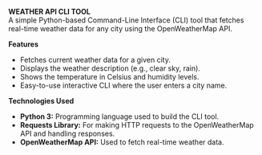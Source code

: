 
**WEATHER API CLI TOOL**  <br>
A simple Python-based Command-Line Interface (CLI) tool that fetches real-time weather data for any city using the OpenWeatherMap API.



**Features**

- Fetches current weather data for a given city.
- Displays the weather description (e.g., clear sky, rain).
- Shows the temperature in Celsius and humidity levels.
- Easy-to-use interactive CLI where the user enters a city name.


**Technologies Used**

- **Python 3:** Programming language used to build the CLI tool.
- **Requests Library:** For making HTTP requests to the OpenWeatherMap API and handling responses.
- **OpenWeatherMap API:** Used to fetch real-time weather data.
